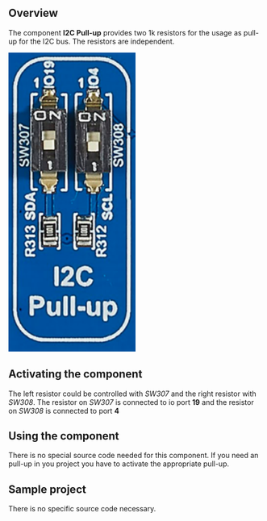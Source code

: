 ## Overview

The component **I2C Pull-up** provides two 1k resistors for the usage as pull-up for the I2C bus. The resistors are independent.

<img src="/images/esp32/block_i2c_pull_up.png" width="50%">

## Activating the component
The left resistor could be controlled with *SW307* and the right resistor with *SW308*. The resistor on *SW307* is connected to io port **19** and the resistor on *SW308* is connected to port **4**

## Using the component

There is no special source code needed for this component. If you need an pull-up in you project you have to activate the appropriate pull-up.

## Sample project

There is no specific source code necessary.
